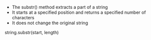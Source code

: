 - The substr() method extracts a part of a string
- It starts at a specified position and returns a specified number of characters
- It does not change the original string

string.substr(start, length)
